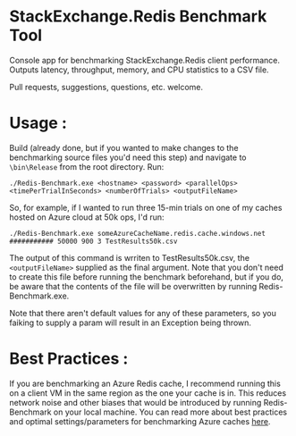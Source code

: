 # StackExchange.Redis Benchmark Tool
Console app for benchmarking StackExchange.Redis client performance. Outputs latency, throughput, memory, and CPU statistics to a CSV file.

Pull requests, suggestions, questions, etc. welcome. 

# Usage :
Build (already done, but if you wanted to make changes to the benchmarking source files you'd need this step) and navigate to `\bin\Release` from the root directory. Run: 
```
./Redis-Benchmark.exe <hostname> <password> <parallelOps> <timePerTrialInSeconds> <numberOfTrials> <outputFileName>
```
So, for example, if I wanted to run three 15-min trials on one of my caches hosted on Azure cloud at 50k ops, I'd run:

```
./Redis-Benchmark.exe someAzureCacheName.redis.cache.windows.net ########### 50000 900 3 TestResults50k.csv
```

The output of this command is wrriten to TestResults50k.csv, the ```<outputFileName>``` supplied as the final argument. Note that you don't need to create this file before running the benchmark beforehand, but if you do, be aware that the contents of the file will be overwritten by running Redis-Benchmark.exe.

Note that there aren't default values for any of these parameters, so you faiking to supply a param will result in an Exception being thrown.

# Best Practices :
If you are benchmarking an Azure Redis cache, I recommend running this on a client VM in the same region as the one your cache is in. This reduces network noise and other biases that would be introduced by running Redis-Benchmark on your local machine. 
You can read more about best practices and optimal settings/parameters for benchmarking Azure caches [here](https://gist.github.com/JonCole/925630df72be1351b21440625ff2671f#performance-testing).
